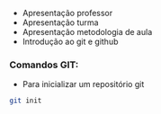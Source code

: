 * Apresentação professor
* Apresentação turma
* Apresentação metodologia de aula
* Introdução ao git e github

### Comandos GIT:
* Para inicializar um repositório git
```bash
git init
```